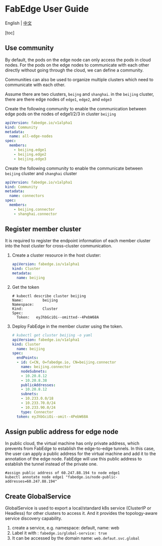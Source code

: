 # FabEdge User Guide

English | [中文](user-guide_zh.md)

[toc]

## Use community

By default, the pods on the edge node can only access the pods in cloud nodes. For the pods on the edge nodes to communicate with each other directly without going through the cloud, we can define a community.

Communities can also be used to organize multiple clusters which need to communicate with each other.  

Assume there are two clusters, `beijng` and `shanghai`.  in the `beijing` cluster, there are there edge nodes of `edge1`, `edge2`, and `edge3`

Create the following community to enable the communication between edge pods on the nodes of edge1/2/3 in cluster `beijing`

```yaml
apiVersion: fabedge.io/v1alpha1
kind: Community
metadata:
  name: all-edge-nodes
spec:
  members:
    - beijing.edge1
    - beijing.edge2
    - beijing.edge3
```

Create the following community to enable the communicate between `beijing` cluster and `shanghai` cluster 

```yaml
apiVersion: fabedge.io/v1alpha1
kind: Community
metadata:
  name: connectors
spec:
  members:
    - beijing.connector
    - shanghai.connector
```



## Register member cluster

It is required to register the endpoint information of each member cluster into the host cluster for cross-cluster communication.

1. Create a cluster resource in the host cluster: 

   ```yaml
   apiVersion: fabedge.io/v1alpha1
   kind: Cluster
   metadata:
     name: beijing
   ```

2. Get the token

   ```shell
   # kubectl describe cluster beijing
   Name:         beijing
   Namespace:    
   Kind:         Cluster
   Spec:
     Token:   eyJhbGciOi--omitted--4PebW68A
   ```
   
3. Deploy FabEdge in the member cluster using the token. 

   ```yaml
   # kubectl get cluster beijing -o yaml
   apiVersion: fabedge.io/v1alpha1
   kind: Cluster
     name: beijing
   spec:
     endPoints:
     - id: C=CN, O=fabedge.io, CN=beijing.connector
       name: beijing.connector
       nodeSubnets:
       - 10.20.8.12
       - 10.20.8.38
       publicAddresses:
       - 10.20.8.12
       subnets:
       - 10.233.0.0/18
       - 10.233.70.0/24
       - 10.233.90.0/24
       type: Connector
     token: eyJhbGciOi--omit--4PebW68A
   ```



## Assign public address for edge node

In public cloud, the virtual machine has only private address, which prevents from FabEdge to establish the edge-to-edge tunnels. In this case, the user can apply a public address for the virtual machine and add it to the annotation of the edge node. FabEdge will use this public address to establish the tunnel instead of the private one.

```shell
#assign public address of 60.247.88.194 to node edge1
kubectl annotate node edge1 "fabedge.io/node-public-addresses=60.247.88.194"
```

## Create GlobalService

GlobalService is used to export a local/standard k8s service (ClusterIP or Headless) for other clusters to access it. And it provides the topology-aware service discovery capability.
   
1. create a service, e.g. namespace: default, name: web
2. Label it with : `fabedge.io/global-service: true`  
3. It can be accessed by the domain name: `web.defaut.svc.global`